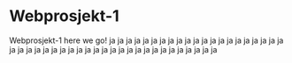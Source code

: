 # Webprosjekt-1
Webprosjekt-1 here we go!
ja ja ja ja ja 
ja ja ja 
ja ja 
ja 
ja ja 
ja ja ja 
ja ja ja ja 
ja ja ja ja ja 
ja ja ja ja ja ja 
ja ja ja ja ja ja ja 
ja ja ja ja ja ja ja ja 
